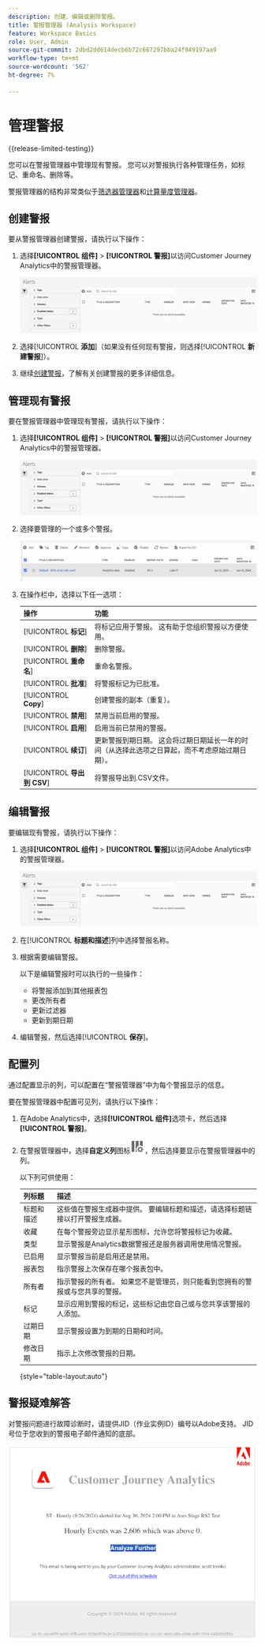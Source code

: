 ```yaml
---
description: 创建、编辑或删除警报。
title: 警报管理器 (Analysis Workspace)
feature: Workspace Basics
role: User, Admin
source-git-commit: 2dbd2dd614decb6b72c667297bba24f949197aa9
workflow-type: tm+mt
source-wordcount: '562'
ht-degree: 7%

---
```


# 管理警报

{{release-limited-testing}}

您可以在警报管理器中管理现有警报。 您可以对警报执行各种管理任务，如标记、重命名、删除等。

警报管理器的结构非常类似于[筛选器管理器](/help/components/filters/manage-filters.md)和[计算量度管理器](/help/components/calc-metrics/cm-workflow/cm-manager.md)。

## 创建警报

要从警报管理器创建警报，请执行以下操作：

1. 选择&#x200B;**[!UICONTROL 组件]** > **[!UICONTROL 警报]**&#x200B;以访问Customer Journey Analytics中的警报管理器。

   ![](assets/alert-manager.png)

1. 选择&#x200B;[!UICONTROL **添加**]（如果没有任何现有警报，则选择&#x200B;[!UICONTROL **新建警报**]）。

1. 继续[创建警报](/help/analysis-workspace/c-intelligent-alerts/alert-builder.md)，了解有关创建警报的更多详细信息。

## 管理现有警报

要在警报管理器中管理现有警报，请执行以下操作：

1. 选择&#x200B;**[!UICONTROL 组件]** > **[!UICONTROL 警报]**&#x200B;以访问Customer Journey Analytics中的警报管理器。

   ![](assets/alert-manager.png)

1. 选择要管理的一个或多个警报。

   ![](assets/alert-manager-tasks.png)

1. 在操作栏中，选择以下任一选项：

   | 操作 | 功能 |
   |---------|----------|
   | [!UICONTROL **标记**] | 将标记应用于警报。 这有助于您组织警报以方便使用。 |
   | [!UICONTROL **删除**] | 删除警报。 |
   | [!UICONTROL **重命名**] | 重命名警报。 |
   | [!UICONTROL **批准**] | 将警报标记为已批准。 |
   | [!UICONTROL **Copy**] | 创建警报的副本（重复）。 |
   | [!UICONTROL **禁用**] | 禁用当前启用的警报。 |
   | [!UICONTROL **启用**] | 启用当前已禁用的警报。 |
   | [!UICONTROL **续订**] | 更新警报到期日期。 这会将过期日期延长一年的时间（从选择此选项之日算起，而不考虑原始过期日期）。 |
   | [!UICONTROL **导出到 CSV**] | 将警报导出到.CSV文件。 |

## 编辑警报

要编辑现有警报，请执行以下操作：

1. 选择&#x200B;**[!UICONTROL 组件]** > **[!UICONTROL 警报]**&#x200B;以访问Adobe Analytics中的警报管理器。

   ![](assets/alert-manager.png)

1. 在&#x200B;[!UICONTROL **标题和描述**]&#x200B;列中选择警报名称。

1. 根据需要编辑警报。

   以下是编辑警报时可以执行的一些操作：

   * 将警报添加到其他报表包
   * 更改所有者
   * 更新过滤器
   * 更新到期日期

1. 编辑警报，然后选择&#x200B;[!UICONTROL **保存**]。

## 配置列

通过配置显示的列，可以配置在“警报管理器”中为每个警报显示的信息。

要在警报管理器中配置可见列，请执行以下操作：

1. 在Adobe Analytics中，选择&#x200B;**[!UICONTROL 组件]**&#x200B;选项卡，然后选择&#x200B;**[!UICONTROL 警报]**。

1. 在警报管理器中，选择&#x200B;**自定义列**&#x200B;图标![自定义列图标](assets/customize-columns-icon.png)，然后选择要显示在警报管理器中的列。

   以下列可供使用：

   | 列标题 | 描述 |
   |---|---|
   | 标题和描述 | 这些值在警报生成器中提供。 要编辑标题和描述，请选择标题链接以打开警报生成器。 |
   | 收藏 | 在每个警报旁边显示星形图标，允许您将警报标记为收藏。<!-- For more information, see [Mark calculated metrics as favorites](/help/components/c-calcmetrics/c-workflow/cm-workflow/cm-favorite.md). --> |
   | 类型 | 显示警报是Analytics数据警报还是服务器调用使用情况警报。 |
   | 已启用 | 显示警报当前是启用还是禁用。 |
   | 报表包 | 指示警报上次保存在哪个报表包中。 |
   | 所有者 | 指示警报的所有者。 如果您不是管理员，则只能看到您拥有的警报或与您共享的警报。 |
   | 标记 | 显示应用到警报的标记，这些标记由您自己或与您共享该警报的人添加。 |
   | 过期日期 | 显示警报设置为到期的日期和时间。 |
   | 修改日期 | 指示上次修改警报的日期。 |

   {style="table-layout:auto"}

   <!-- When "Last used" column is added, add this information as the description: Shows the date when the alert was last used. <p>This information can help you determine whether a component is valuable to users in your organization, where it is used, and if it needs to be deleted or modified.</p><p>Consider the following when viewing this column:</p><ul><li>This information does not include usage from the API, Report Builder, or Data Warehouse.</li><li>For some components, this column might not contain data if the component was last used prior to September 2023.</li></ul> -->

## 警报疑难解答

对警报问题进行故障诊断时，请提供JID（作业实例ID）编号以Adobe支持。 JID号位于您收到的警报电子邮件通知的底部。

![通知电子邮件](assets/alerts-email.PNG)